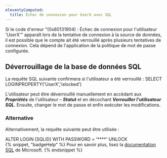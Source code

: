 ```yaml
---
eleventyComputed:
  title: Échec de connexion pour UserX avec SQL
---
```

Si le code d'erreur "(0x80131904) : Échec de connexion pour l'utilisateur 'UserX'" apparaît lors de la tentative de connexion à la source de données, il est possible que le compte ait été verrouillé après plusieurs tentatives de connexion. Cela dépend de l'application de la politique de mot de passe configurée.

## Déverrouillage de la base de données SQL
La requête SQL suivante confirmera si l'utilisateur a été verrouillé : SELECT LOGINPROPERTY('UserX','islocked')  

L'utilisateur peut être déverrouillé manuellement en accédant aux ***Propriétés*** de l'utilisateur – ***Statut*** et en décochant ***Verrouiller l'utilisateur SQL***. Ensuite, changer le mot de passe et enfin exécuter les modifications.

### Alternative
Alternativement, la requête suivante peut être utilisée :

ALTER LOGIN [SQLID] WITH PASSWORD = '****' UNLOCK  
{% snippet, "badgeHelp" %}
Pour en savoir plus, lisez la [documentation SQL](https://learn.microsoft.com/en-us/sql/sql-server/?view=sql-server-ver16) de Microsoft.
{% endsnippet %}
